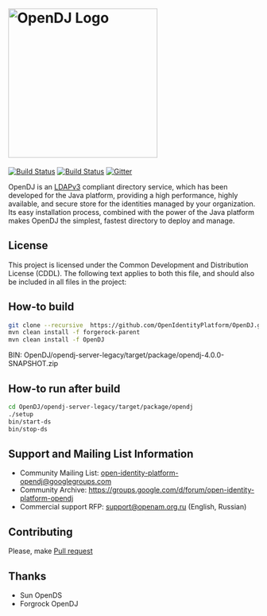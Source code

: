 # <img alt="OpenDJ Logo" src="https://github.com/OpenIdentityPlatform/OpenDJ/raw/master/logo.png" width="300"/>
[![Build Status](https://travis-ci.org/OpenIdentityPlatform/OpenDJ.svg)](https://travis-ci.org/OpenIdentityPlatform/OpenDJ)
[![Build Status](https://img.shields.io/badge/license-CDDL-blue.svg)](https://github.com/OpenIdentityPlatform/OpenDJ/blob/master/legal-notices/CDDLv1_0.txt)
[![Gitter](https://img.shields.io/gitter/room/nwjs/nw.js.svg)](http://gitter.im/OpenIdentityPlatform)

OpenDJ is an [LDAPv3](http://tools.ietf.org/html/rfc4510) compliant directory service, which has been developed 
for the Java platform, providing a high performance, highly available, and secure store for the identities managed 
by your organization. Its easy installation process, combined with the power of the Java platform makes OpenDJ
the simplest, fastest directory to deploy and manage.

## License
This project is licensed under the Common Development and Distribution License (CDDL). The following text applies to 
both this file, and should also be included in all files in the project:

## How-to build
```bash
git clone --recursive  https://github.com/OpenIdentityPlatform/OpenDJ.git
mvn clean install -f forgerock-parent
mvn clean install -f OpenDJ
```
BIN: OpenDJ/opendj-server-legacy/target/package/opendj-4.0.0-SNAPSHOT.zip

## How-to run after build
```bash
cd OpenDJ/opendj-server-legacy/target/package/opendj
./setup
bin/start-ds
bin/stop-ds
```

## Support and Mailing List Information
* Community Mailing List: open-identity-platform-opendj@googlegroups.com
* Community Archive: https://groups.google.com/d/forum/open-identity-platform-opendj
* Commercial support RFP: support@openam.org.ru (English, Russian)

## Contributing
Please, make [Pull request](https://github.com/OpenIdentityPlatform/OpenDJ/pulls)

## Thanks
* Sun OpenDS
* Forgrock OpenDJ
